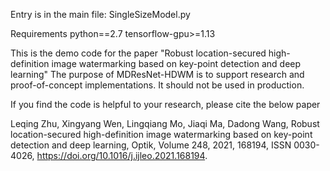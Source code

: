 Entry  is in the main file:
SingleSizeModel.py

Requirements
python==2.7
tensorflow-gpu>=1.13

This is the demo code for the paper 
"Robust location-secured high-definition image watermarking based on key-point detection and deep learning"
The purpose of MDResNet-HDWM is to support research and proof-of-concept implementations. It should not be used in production.

If you find the code is helpful to your research, please cite the below paper

Leqing Zhu, Xingyang Wen, Lingqiang Mo, Jiaqi Ma, Dadong Wang,
Robust location-secured high-definition image watermarking based on key-point detection and deep learning,
Optik,
Volume 248,
2021,
168194,
ISSN 0030-4026,
https://doi.org/10.1016/j.ijleo.2021.168194.
